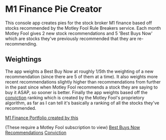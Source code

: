 # M1 Finance Pie Creator
This console app creates pies for the stock broker M1 finance based off stocks recommended by the Motley Fool Rule Breakers service. Each month Motley Fool gives 2 new stock recommendations and 5 'Best Buys Now' which are stocks they've previously recommended that they are re-recommending. 

## Weightings
The app weights a Best Buy Now at roughly 1/5th the weighting of a new recommendation (since there are 5 of them at a time). It also weights more recent recommendations slightly higher than recommendations from further in the past since when Motley Fool recommends a stock they are saying to buy it ASAP, so sooner is better. Finally the app weights based off the [conviction](https://www.fool.com/premium/screener/) ranking which is created by the Motley Fool's proprietory algorithm, as far as I can tell it's basically a ranking of all the stocks they've recommended.

[M1 Finance Portfolio created by this](https://dashboard.m1finance.com/share/H4sIAAAAAAACA61YTW-bQBD9K4hTK-XAh7HTSDlQQxWkLtQ2VEJVVCHYkLUxWIANJsp_79BLJe-2HtY9WUYM2nkz896bfVPb84GqD2pJu58HRtU7tUz244N11b4q3tqGJ03BUtqoDz_e1LZSH97-GvM1qXOqLJODEtL0VfngsBPLaJk1H__xlYamx5q1Z3iFZfA_0r47wdbTyJA_qu936oHWKS3bJIeXZ9r7HTY8tLnwufb-fPHI5D7IZeWWtM7PN2UTmyRMuePomtR5Ph8bVtKmUaKWFaxlcIzJ6HaBkw6B_cif6R6JMOn9wTWlC7TTiMMXyNCR4akVhLHu54-iT1xiOruO6aZ6abukpopDT7SoIFp5ogX8TMcWMtvuLF-ArYnF1u3IQDSuNBY2fEacuBeBM8d-4Rw4rhaEhJ9AHt7FdXifaFIAnSwB4cl4pqY_8LNjmMhUcp0MLl8KLJY7I3A8fkoMZHjU-dtIJytBM2gyQH6rq7xO9vukZaliZydatwzYIJ-M6sogDjEuD2Vhx9ft_TAeBOGXOVnXc1pWZXPcw8QtzynkkBSTk8k7f4j4FpkhkwEstnyLGAtkOIzadsWFo4d1IDBqQBl8h2CnNQe64Ln0XqYWJGlpzZJiOu3lpigHkcQZCDqme5ZWZXZM26pubjMS0OiRPH2Mje7pl-Gf8Co38K0xv5eR_U2VQmEUQjOWTEcB0rDl5WBGwrjjMESbsZ5sibzTSC3fIT0RCKo1l9H65SsrpRAU6AgWQW_ww8gQmQIDr-r-qIUiz4ZlKs8MHL4d8dG-E8tLYWwEIa-kpilFU7RM6gwccEMzCUYIHL4d0dLnjd7IIp2gDljByYHzcxHfS3Tzl6qmLC-n2yqYKuDGW1aA1TkIdwLdQY51DyuaQQQu1cLiGMOWx3ekIeVCgrKArUpZ0zZh0x3Irg8cgfqZE5DkRWq-QIdDP_WBwGXijaoWOJH5XzzEGsy-4jYtWAmJ5QmGi186Zui1X1gGLEsTMIKxLthpb3G1Dn2hZcNO08GIYXUR3Bp8wrPMsOpEA4a2trkmMtY6lipX4AltUTUlNh8ezz-2UO56yZPvM9KJEjOw1DeyhSsKf77KpQIpzMadaby4-A3AVCQi4NCVfIdEAyy4N_QoAJmeRVcVeFMD5BdLr18xWCJ-xkyDK4VuTLiZ29j2RkKRiagr0CZdJ1tvJhJ0c4FeV0RXLeh7p-jsC-5K0LtS5wvMqc77w9Em_QK-SffnuBYAAA)

(These require a Motley Fool subscription to view)
[Best Buys Now](https://www.fool.com/premium/rule-breakers/coverage/tags/best_buys_now)
[Recommendations](https://www.fool.com/premium/rule-breakers/recommendations/active/)
[Conviction](https://www.fool.com/premium/screener/)
